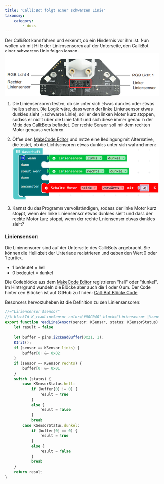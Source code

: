 ```yaml
---
title: 'Calli:Bot folgt einer schwarzen Linie'
taxonomy:
    category:
        - docs
---
```


Der Calli:Bot kann fahren und erkennt, ob ein Hindernis vor ihm ist. Nun wollen wir mit Hilfe der Liniensensoren auf der Unterseite, den Calli:Bot einer schwarzen Linie folgen lassen.
![alt](./line.png)

1. Die Liniensensoren testen, ob sie unter sich etwas dunkles oder etwas helles sehen. Die Logik wäre, dass wenn der linke Liniensensor etwas dunkles sieht (=schwarze Linie), soll er den linken Motor kurz stoppen, sodass er nicht über die Linie fährt und sich diese immer genau in der Mitte des Calli:Bots befindet. Der rechte Sensor soll mit dem rechten Motor genauso verfahren.

2. Öffne den [MakeCode Editor](https://makecode.calliope.cc/) und nutze eine Bedingung mit Alternative, die testet, ob die Lichtsensoren etwas dunkles unter sich wahrnehmen:
![alt](./line2.png)

3. Kannst du das Programm vervollständigen, sodass der linke Motor kurz stoppt, wenn der linke Liniensensor etwas dunkles sieht und dass der rechte Motor kurz stoppt, wenn der rechte Liniensensor etwas dunkles sieht?

### Liniensensor:
Die Linienensoren sind auf der Unterseite des Calli:Bots angebracht. Sie können die Helligkeit der Unterlage registrieren und geben den Wert 0 oder 1 zurück.
- 1 bedeutet = hell
- 0 bedeutet = dunkel

Die Codeblöcke aus dem [MakeCode Editor](https://makecode.calliope.cc/) registrieren "hell" oder "dunkel". Im Hintergrund wandeln die Blöcke aber auch die 1 oder 0 um. Der Code hinter den Blöcken ist auf GitHub zu finden:  [Calli:Bot Blöcke Code](https://github.com/Sulkar/Callibot/blob/master/Knotech.ts)

Besonders hervorzuheben ist die Definition zu den Liniensensoren:

```javascript
//="Liniensensor $sensor"
//% blockId K_readLineSensor color="#00C040" block="Liniensensor |%sensor| |%status"
export function readLineSensor(sensor: KSensor, status: KSensorStatus): boolean {
    let result = false

    let buffer = pins.i2cReadBuffer(0x21, 1);
    KInit();
    if (sensor == KSensor.links) {
        buffer[0] &= 0x02
    }
    if (sensor == KSensor.rechts) {
        buffer[0] &= 0x01
    }
    switch (status) {
        case KSensorStatus.hell:
            if (buffer[0] != 0) {
                result = true
            }
            else {
                result = false
            }
            break
        case KSensorStatus.dunkel:
            if (buffer[0] == 0) {
                result = true
            }
            else {
                result = false
            }
            break
    }
    return result
}
```